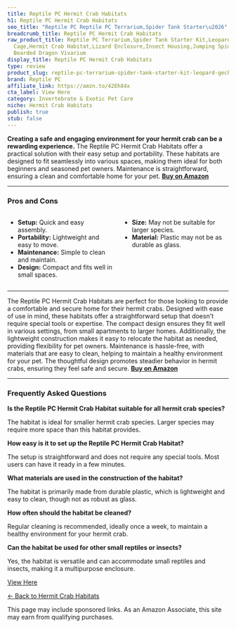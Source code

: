 ```yaml
---
title: Reptile PC Hermit Crab Habitats
h1: Reptile PC Hermit Crab Habitats
seo_title: "Reptile PC Reptile PC Terrarium,Spider Tank Starter\u2026"
breadcrumb_title: Reptile PC Hermit Crab Habitats
raw_product_title: Reptile PC Terrarium,Spider Tank Starter Kit,Leopard Gecko Container,Tarantula
  Cage,Hermit Crab Habitat,Lizard Enclosure,Insect Housing,Jumping Spider Enclosure,Small
  Bearded Dragon Vivarium
display_title: Reptile PC Hermit Crab Habitats
type: review
product_slug: reptile-pc-terrarium-spider-tank-starter-kit-leopard-gecko-container-ta-615ecc1c
brand: Reptile PC
affiliate_link: https://amzn.to/42Eh84x
cta_label: View Here
category: Invertebrate & Exotic Pet Care
niche: Hermit Crab Habitats
publish: true
stub: false
---
```


<div id="intro" class="full-width">
  <p><strong>Creating a safe and engaging environment for your hermit crab can be a rewarding experience.</strong> The Reptile PC Hermit Crab Habitats offer a practical solution with their easy setup and portability. These habitats are designed to fit seamlessly into various spaces, making them ideal for both beginners and seasoned pet owners. Maintenance is straightforward, ensuring a clean and comfortable home for your pet. <a href="https://amzn.to/42Eh84x" rel="nofollow sponsored noopener" target="_blank"><strong>Buy on Amazon</strong></a></p>
</div>

<hr />
<h3 id="pros-cons">Pros and Cons</h3>
<div class="pc-grid" style="display:grid;grid-template-columns:1fr 1fr;gap:16px;">
  <ul>
    <li><strong>Setup:</strong> Quick and easy assembly.</li>
    <li><strong>Portability:</strong> Lightweight and easy to move.</li>
    <li><strong>Maintenance:</strong> Simple to clean and maintain.</li>
    <li><strong>Design:</strong> Compact and fits well in small spaces.</li>
  </ul>
  <ul>
    <li><strong>Size:</strong> May not be suitable for larger species.</li>
    <li><strong>Material:</strong> Plastic may not be as durable as glass.</li>
  </ul>
</div>
<hr />

<div class="full-width">
  <p>The Reptile PC Hermit Crab Habitats are perfect for those looking to provide a comfortable and secure home for their hermit crabs. Designed with ease of use in mind, these habitats offer a straightforward setup that doesn't require special tools or expertise. The compact design ensures they fit well in various settings, from small apartments to larger homes. Additionally, the lightweight construction makes it easy to relocate the habitat as needed, providing flexibility for pet owners. Maintenance is hassle-free, with materials that are easy to clean, helping to maintain a healthy environment for your pet. The thoughtful design promotes steadier behavior in hermit crabs, ensuring they feel safe and secure. <a href="https://amzn.to/42Eh84x" rel="nofollow sponsored noopener" target="_blank"><strong>Buy on Amazon</strong></a></p>
</div>

<hr />
<h3 id="faqs">Frequently Asked Questions</h3>

<p><strong>Is the Reptile PC Hermit Crab Habitat suitable for all hermit crab species?</strong></p>
<p>The habitat is ideal for smaller hermit crab species. Larger species may require more space than this habitat provides.</p>

<p><strong>How easy is it to set up the Reptile PC Hermit Crab Habitat?</strong></p>
<p>The setup is straightforward and does not require any special tools. Most users can have it ready in a few minutes.</p>

<p><strong>What materials are used in the construction of the habitat?</strong></p>
<p>The habitat is primarily made from durable plastic, which is lightweight and easy to clean, though not as robust as glass.</p>

<p><strong>How often should the habitat be cleaned?</strong></p>
<p>Regular cleaning is recommended, ideally once a week, to maintain a healthy environment for your hermit crab.</p>

<p><strong>Can the habitat be used for other small reptiles or insects?</strong></p>
<p>Yes, the habitat is versatile and can accommodate small reptiles and insects, making it a multipurpose enclosure.</p>
<p><a class="btn" href="https://amzn.to/42Eh84x" target="_blank" rel="nofollow sponsored noopener">View Here</a></p>
<p><a href="/roundups/invertebrate-exotic-pet-care/hermit-crab-habitats/">← Back to Hermit Crab Habitats</a></p>
<aside class="disclosure">This page may include sponsored links. As an Amazon Associate, this site may earn from qualifying purchases.</aside>
